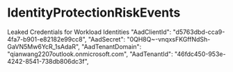 # IdentityProtectionRiskEvents
Leaked Credentials for Workload Identities
"AadClientId": "d5763dbd-cca9-4fa7-b901-e82182e99cc8",
  "AadSecret": "0QH8Q~-vnqxsFKGffNdSh-GaVN5Mw6YcR_1sAdaR",
  "AadTenantDomain": "qianwang2207outlook.onmicrosoft.com",
  "AadTenantId": "46fdc450-953e-4242-8541-738db806dc3f",
